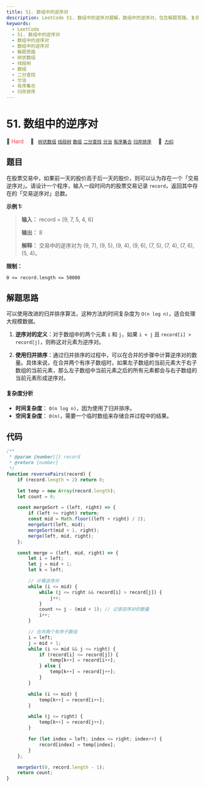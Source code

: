 ```yaml
---
title: 51. 数组中的逆序对
description: LeetCode 51. 数组中的逆序对题解，数组中的逆序对，包含解题思路、复杂度分析以及完整的 JavaScript 代码实现。
keywords:
  - LeetCode
  - 51. 数组中的逆序对
  - 数组中的逆序对
  - 数组中的逆序对
  - 解题思路
  - 树状数组
  - 线段树
  - 数组
  - 二分查找
  - 分治
  - 有序集合
  - 归并排序
---
```


# 51. 数组中的逆序对

🔴 <font color=#ff334b>Hard</font>&emsp; 🔖&ensp; [`树状数组`](/tag/binary-indexed-tree.md) [`线段树`](/tag/segment-tree.md) [`数组`](/tag/array.md) [`二分查找`](/tag/binary-search.md) [`分治`](/tag/divide-and-conquer.md) [`有序集合`](/tag/ordered-set.md) [`归并排序`](/tag/merge-sort.md)&emsp; 🔗&ensp;[`力扣`](https://leetcode.cn/problems/shu-zu-zhong-de-ni-xu-dui-lcof)

## 题目

在股票交易中，如果前一天的股价高于后一天的股价，则可以认为存在一个「交易逆序对」。请设计一个程序，输入一段时间内的股票交易记录
`record`，返回其中存在的「交易逆序对」总数。

**示例 1:**

> **输入：** record = [9, 7, 5, 4, 6]
>
> **输出：** 8
>
> **解释：** 交易中的逆序对为 (9, 7), (9, 5), (9, 4), (9, 6), (7, 5), (7, 4), (7, 6), (5, 4)。

**限制：**

`0 <= record.length <= 50000`

## 解题思路

可以使用改进的归并排序算法，这种方法的时间复杂度为 `O(n log n)`，适合处理大规模数据。

1. **逆序对的定义**：对于数组中的两个元素 `i` 和 `j`，如果 `i < j` 且 `record[i] > record[j]`，则称这对元素为逆序对。

2. **使用归并排序**：通过归并排序的过程中，可以在合并的步骤中计算逆序对的数量。具体来说，在合并两个有序子数组时，如果左子数组的当前元素大于右子数组的当前元素，那么左子数组中当前元素之后的所有元素都会与右子数组的当前元素形成逆序对。

#### 复杂度分析

- **时间复杂度**： `O(n log n)`，因为使用了归并排序。
- **空间复杂度**： `O(n)`，需要一个临时数组来存储合并过程中的结果。

## 代码

```javascript
/**
 * @param {number[]} record
 * @return {number}
 */
function reversePairs(record) {
	if (record.length < 2) return 0;

	let temp = new Array(record.length);
	let count = 0;

	const mergeSort = (left, right) => {
		if (left >= right) return;
		const mid = Math.floor((left + right) / 2);
		mergeSort(left, mid);
		mergeSort(mid + 1, right);
		merge(left, mid, right);
	};

	const merge = (left, mid, right) => {
		let i = left;
		let j = mid + 1;
		let k = left;

		// 计算逆序对
		while (i <= mid) {
			while (j <= right && record[i] > record[j]) {
				j++;
			}
			count += j - (mid + 1); // 记录逆序对的数量
			i++;
		}

		// 合并两个有序子数组
		i = left;
		j = mid + 1;
		while (i <= mid && j <= right) {
			if (record[i] <= record[j]) {
				temp[k++] = record[i++];
			} else {
				temp[k++] = record[j++];
			}
		}

		while (i <= mid) {
			temp[k++] = record[i++];
		}

		while (j <= right) {
			temp[k++] = record[j++];
		}

		for (let index = left; index <= right; index++) {
			record[index] = temp[index];
		}
	};

	mergeSort(0, record.length - 1);
	return count;
}
```
